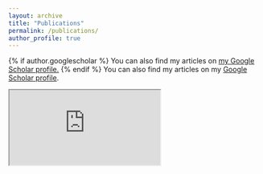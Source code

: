 ```yaml
---
layout: archive
title: "Publications"
permalink: /publications/
author_profile: true
---
```


{% if author.googlescholar %}
  You can also find my articles on <u><a href="{{author.googlescholar}}">my Google Scholar profile</a>.</u>
{% endif %}
You can also find my articles on my [Google Scholar profile](https://scholar.google.com/citations?user=Tu4MLB8AAAAJ&hl=en).

<script src="https://bibbase.org/show?bib=https%3A%2F%2Fuoigroeg.github.io%2Ffiles%2Fmypubs.bib&jsonp=1"></script>

<iframe src="https://bibbase.org/show?bib=https%3A%2F%2Fuoigroeg.github.io%2Ffiles%2Fmypubs.bib"></iframe>
